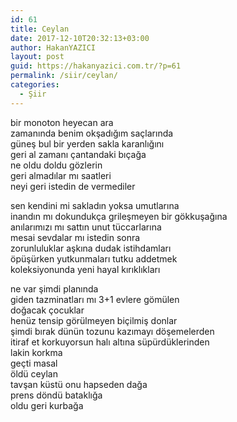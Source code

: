```yaml
---
id: 61
title: Ceylan
date: 2017-12-10T20:32:13+03:00
author: HakanYAZICI
layout: post
guid: https://hakanyazici.com.tr/?p=61
permalink: /siir/ceylan/
categories:
  - Şiir
---
```

bir monoton heyecan ara  
zamanında benim okşadığım saçlarında  
güneş bul bir yerden sakla karanlığını  
geri al zamanı çantandaki bıçağa  
ne oldu doldu gözlerin  
geri almadılar mı saatleri  
neyi geri istedin de vermediler

sen kendini mi sakladın yoksa umutlarına  
inandın mı dokundukça grileşmeyen bir gökkuşağına  
anılarımızı mı sattın unut tüccarlarına  
mesai sevdalar mı istedin sonra  
zorunluluklar aşkına dudak istihdamları  
öpüşürken yutkunmaları tutku addetmek  
koleksiyonunda yeni hayal kırıklıkları

ne var şimdi planında  
giden tazminatları mı 3+1 evlere gömülen  
doğacak çocuklar  
henüz tensip görülmeyen biçilmiş donlar  
şimdi bırak dünün tozunu kazımayı döşemelerden  
itiraf et korkuyorsun halı altına süpürdüklerinden  
lakin korkma  
geçti masal  
öldü ceylan  
tavşan küstü onu hapseden dağa  
prens döndü bataklığa  
oldu geri kurbağa